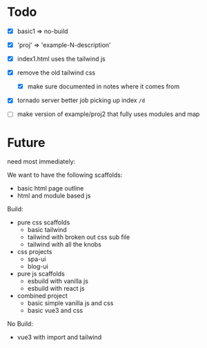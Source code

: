 # Todo

* [x] basic1 => no-build
* [x] 'proj' => 'example-N-description'
* [x] index1.html uses the tailwind js
* [x] remove the old tailwind css
    * [x] make sure documented in notes where it comes from
* [x] tornado server better job picking up index `/d`
* [ ] make version of example/proj2 that fully uses modules and map


# Future

need most immediately:



We want to have the following scaffolds:

* basic html page outline
* html and module based js

Build:

* pure css scaffolds
    * basic tailwind
    * tailwind with broken out css sub file
    * tailwind with all the knobs
* css projects
    * spa-ui
    * blog-ui
* pure js scaffolds
    * esbuild with vanilla js
    * esbuild with react js
* combined project
    * basic simple vanilla js and css
    * basic vue3 and css

No Build:

* vue3 with import and tailwind

